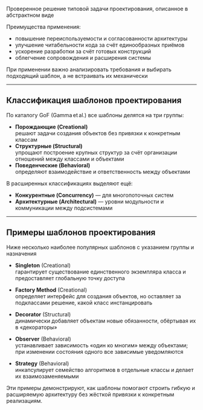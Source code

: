 Проверенное решение типовой задачи проектирования, описанное в абстрактном виде  

Преимущества применения:

- повышение переиспользуемости и согласованности архитектуры  
- улучшение читабельности кода за счёт единообразных приёмов  
- ускорение разработки за счёт готовых конструкций  
- облегчение сопровождения и расширения системы  

При применении важно анализировать требования и выбирать подходящий шаблон, а не встраивать их механически

---
## Классификация шаблонов проектирования

По каталогу GoF (Gamma et al.) все шаблоны делятся на три группы:

- **Порождающие (Creational)**  
  решают задачи создания объектов без привязки к конкретным классам  
- **Структурные (Structural)**  
  упрощают построение крупных структур за счёт организации отношений между классами и объектами  
- **Поведенческие (Behavioral)**  
  определяют взаимодействие и ответственность между объектами  

В расширенных классификациях выделяют ещё:

- **Конкурентные (Concurrency)** — для многопоточных систем  
- **Архитектурные (Architectural)** — уровни модульности и коммуникации между подсистемами  

---
## Примеры шаблонов проектирования

Ниже несколько наиболее популярных шаблонов с указанием группы и назначения

- **Singleton** (Creational)  
  гарантирует существование единственного экземпляра класса и предоставляет глобальную точку доступа  

- **Factory Method** (Creational)  
  определяет интерфейс для создания объектов, но оставляет за подклассами решение, какой класс инстанцировать  

- **Decorator** (Structural)  
  динамически добавляет объектам новые обязанности, обёртывая их в «декораторы»  

- **Observer** (Behavioral)  
  устанавливает зависимость «один ко многим» между объектами; при изменении состояния одного все зависимые уведомляются  

- **Strategy** (Behavioral)  
  инкапсулирует семейство алгоритмов в отдельные классы и делает их взаимозаменяемыми  

Эти примеры демонстрируют, как шаблоны помогают строить гибкую и расширяемую архитектуру без жёсткой привязки к конкретным реализациям.
